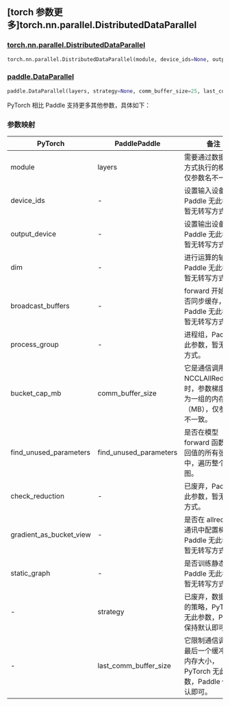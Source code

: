 ## [torch 参数更多]torch.nn.parallel.DistributedDataParallel

### [torch.nn.parallel.DistributedDataParallel](https://pytorch.org/docs/stable/generated/torch.nn.parallel.DistributedDataParallel.html#torch.nn.parallel.DistributedDataParallel)

```python
torch.nn.parallel.DistributedDataParallel(module, device_ids=None, output_device=None, dim=0, broadcast_buffers=True, process_group=None, bucket_cap_mb=25, find_unused_parameters=False, check_reduction=False, gradient_as_bucket_view=False, static_graph=False)
```

### [paddle.DataParallel](https://www.paddlepaddle.org.cn/documentation/docs/zh/develop/api/paddle/DataParallel_cn.html)

```python
paddle.DataParallel(layers, strategy=None, comm_buffer_size=25, last_comm_buffer_size=1, find_unused_parameters=False)
```

PyTorch 相比 Paddle 支持更多其他参数，具体如下：

### 参数映射

| PyTorch                 | PaddlePaddle           | 备注                                                                                     |
| ----------------------- | ---------------------- | ---------------------------------------------------------------------------------------- |
| module                  | layers                 | 需要通过数据并行方式执行的模型，仅参数名不一致。                                         |
| device_ids              | -                      | 设置输入设备，Paddle 无此参数，暂无转写方式。                                                      |
| output_device           | -                      | 设置输出设备，Paddle 无此参数，暂无转写方式。                                                      |
| dim                     | -                      | 进行运算的轴，Paddle 无此参数，暂无转写方式。                                                      |
| broadcast_buffers       | -                      | forward 开始时是否同步缓存，Paddle 无此参数，暂无转写方式。                                        |
| process_group           | -                      | 进程组，Paddle 无此参数，暂无转写方式。                                                            |
| bucket_cap_mb           | comm_buffer_size       | 它是通信调用（如 NCCLAllReduce）时，参数梯度聚合为一组的内存大小（MB），仅参数名不一致。 |
| find_unused_parameters  | find_unused_parameters | 是否在模型 forward 函数的返回值的所有张量中，遍历整个向后图。                            |
| check_reduction         | -                      | 已废弃，Paddle 无此参数，暂无转写方式。                                                            |
| gradient_as_bucket_view | -                      | 是否在 allreduce 通讯中配置梯度，Paddle 无此参数，暂无转写方式。                                   |
| static_graph            | -                      | 是否训练静态图，Paddle 无此参数，暂无转写方式。                                                    |
| -                       | strategy               | 已废弃，数据并行的策略，PyTorch 无此参数，Paddle 保持默认即可。                          |
| -                       | last_comm_buffer_size  | 它限制通信调用中最后一个缓冲区的内存大小，PyTorch 无此参数，Paddle 保持默认即可。        |
